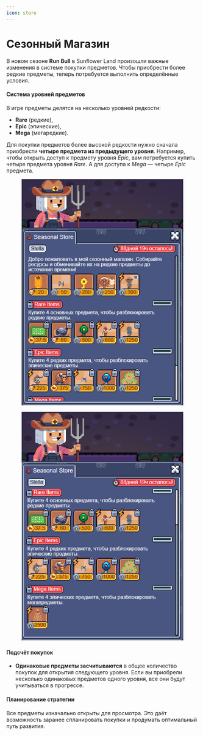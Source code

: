 ```yaml
---
icon: store
---
```


# Сезонный Магазин

В новом сезоне **Run Bull** в Sunflower Land произошли важные изменения в системе покупки предметов. Чтобы приобрести более редкие предметы, теперь потребуется выполнить определённые условия.

#### Система уровней предметов

В игре предметы делятся на несколько уровней редкости:

* **Rare** (редкие),
* **Epic** (эпические),
* **Mega** (мегаредкие).

Для покупки предметов более высокой редкости нужно сначала приобрести **четыре предмета из предыдущего уровня**. Например, чтобы открыть доступ к предмету уровня _Epic_, вам потребуется купить четыре предмета уровня _Rare_. А для доступа к _Mega_ — четыре _Epic_ предмета.

<div align="left">

<figure><img src="../.gitbook/assets/image (14).png" alt=""><figcaption></figcaption></figure>

 

<figure><img src="../.gitbook/assets/image (15).png" alt=""><figcaption></figcaption></figure>

</div>

#### Подсчёт покупок

* **Одинаковые предметы засчитываются** в общее количество покупок для открытия следующего уровня. Если вы приобрели несколько одинаковых предметов одного уровня, все они будут учитываться в прогрессе.

#### Планирование стратегии

Все предметы изначально открыты для просмотра. Это даёт возможность заранее спланировать покупки и продумать оптимальный путь развития.

